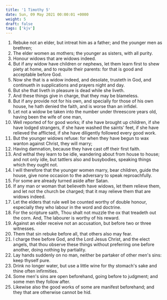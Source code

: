 ```yaml
---
title: '1 Timothy 5'
date: Sun, 09 May 2021 00:00:01 +0000
weight: 5
draft: false
tags: ['kjv'] 
---
```


1. Rebuke not an elder, but intreat him as a father; and the younger men as brethren;
2. The elder women as mothers; the younger as sisters, with all purity.
3. Honour widows that are widows indeed.
4. But if any widow have children or nephews, let them learn first to shew piety at home, and to requite their parents: for that is good and acceptable before God.
5. Now she that is a widow indeed, and desolate, trusteth in God, and continueth in supplications and prayers night and day.
6. But she that liveth in pleasure is dead while she liveth.
7. And these things give in charge, that they may be blameless.
8. But if any provide not for his own, and specially for those of his own house, he hath denied the faith, and is worse than an infidel.
9. Let not a widow be taken into the number under threescore years old, having been the wife of one man,
10. Well reported of for good works; if she have brought up children, if she have lodged strangers, if she have washed the saints' feet, if she have relieved the afflicted, if she have diligently followed every good work.
11. But the younger widows refuse: for when they have begun to wax wanton against Christ, they will marry;
12. Having damnation, because they have cast off their first faith.
13. And withal they learn to be idle, wandering about from house to house; and not only idle, but tattlers also and busybodies, speaking things which they ought not.
14. I will therefore that the younger women marry, bear children, guide the house, give none occasion to the adversary to speak reproachfully.
15. For some are already turned aside after Satan.
16. If any man or woman that believeth have widows, let them relieve them, and let not the church be charged; that it may relieve them that are widows indeed.
17. Let the elders that rule well be counted worthy of double honour, especially they who labour in the word and doctrine.
18. For the scripture saith, Thou shalt not muzzle the ox that treadeth out the corn. And, The labourer is worthy of his reward.
19. Against an elder receive not an accusation, but before two or three witnesses.
20. Them that sin rebuke before all, that others also may fear.
21. I charge thee before God, and the Lord Jesus Christ, and the elect angels, that thou observe these things without preferring one before another, doing nothing by partiality.
22. Lay hands suddenly on no man, neither be partaker of other men's sins: keep thyself pure.
23. Drink no longer water, but use a little wine for thy stomach's sake and thine often infirmities.
24. Some men's sins are open beforehand, going before to judgment; and some men they follow after.
25. Likewise also the good works of some are manifest beforehand; and they that are otherwise cannot be hid.
